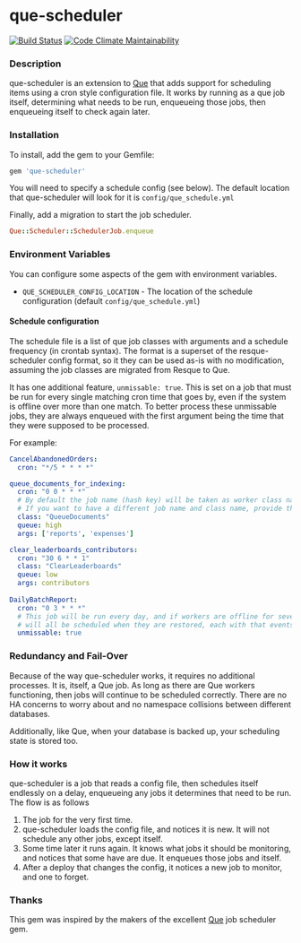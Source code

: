 que-scheduler
================

[![Build Status](https://travis-ci.org/resque/que-scheduler.svg?branch=master)](https://travis-ci.org/hlascelles/que-scheduler)
[![Code Climate Maintainability](https://api.codeclimate.com/v1/badges/710d2fc5202f95d76e8a/maintainability)](https://codeclimate.com/github/hlascelles/que-scheduler/maintainability)

### Description

que-scheduler is an extension to [Que](https://github.com/chanks/que) that adds support for scheduling 
items using a cron style configuration file. It works by running as a que job itself, determining what 
needs to be run, enqueueing those jobs, then enqueueing itself to check again later.

### Installation

To install, add the gem to your Gemfile:

```ruby
gem 'que-scheduler'
```

You will need to specify a schedule config (see below). The default location that que-scheduler will 
look for it is `config/que_schedule.yml`

Finally, add a migration to start the job scheduler.

```ruby
Que::Scheduler::SchedulerJob.enqueue
```

### Environment Variables

You can configure some aspects of the gem with environment variables.

* `QUE_SCHEDULER_CONFIG_LOCATION` - The location of the schedule configuration (default `config/que_schedule.yml`)

#### Schedule configuration

The schedule file is a list of que job classes with arguments and a schedule frequency (in crontab 
syntax). The format is a superset of the resque-scheduler config format, so it they can be used
as-is with no modification, assuming the job classes are migrated from Resque to Que.

It has one additional feature, `unmissable: true`. This is set on a job that must be run for every 
single matching cron time that goes by, even if the system is offline over more than one match. To better process these unmissable jobs, they are always enqueued with the first 
argument being the time that they were supposed to be processed.  
 
For example:

```yaml
CancelAbandonedOrders:
  cron: "*/5 * * * *"

queue_documents_for_indexing:
  cron: "0 0 * * *"
  # By default the job name (hash key) will be taken as worker class name.
  # If you want to have a different job name and class name, provide the 'class' option
  class: "QueueDocuments"
  queue: high
  args: ['reports', 'expenses']

clear_leaderboards_contributors:
  cron: "30 6 * * 1"
  class: "ClearLeaderboards"
  queue: low
  args: contributors
  
DailyBatchReport:
  cron: "0 3 * * *"
  # This job will be run every day, and if workers are offline for several days, then the backlog
  # will all be scheduled when they are restored, each with that events timestamp as the first arg.
  unmissable: true
```

### Redundancy and Fail-Over

Because of the way que-scheduler works, it requires no additional processes. It is, itself, a Que job.
As long as there are Que workers functioning, then jobs will continue to be scheduled correctly. There
are no HA concerns to worry about and no namespace collisions between different databases. 

Additionally, like Que, when your database is backed up, your scheduling state is stored too.

### How it works

que-scheduler is a job that reads a config file, then schedules itself endlessly on a delay, enqueueing 
any jobs it determines that need to be run. The flow is as follows

1. The job for the very first time.
1. que-scheduler loads the config file, and notices it is new. It will not schedule any other jobs, except itself.
1. Some time later it runs again. It knows what jobs it should be monitoring, and notices that some have are due. It enqueues those jobs and itself.
1. After a deploy that changes the config, it notices a new job to monitor, and one to forget.

### Thanks

This gem was inspired by the makers of the excellent [Que](https://github.com/chanks/que) job scheduler gem. 
